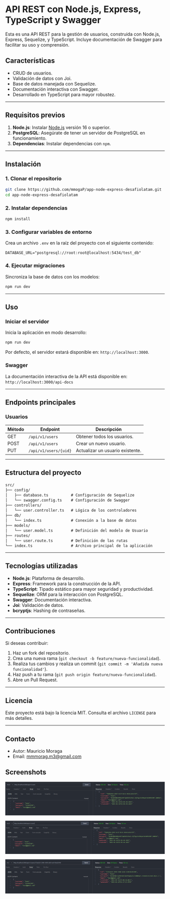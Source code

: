# API REST con Node.js, Express, TypeScript y Swagger

Esta es una API REST para la gestión de usuarios, construida con Node.js, Express, Sequelize, y TypeScript. Incluye documentación de Swagger para facilitar su uso y comprensión.

## **Características**

- CRUD de usuarios.
- Validación de datos con Joi.
- Base de datos manejada con Sequelize.
- Documentación interactiva con Swagger.
- Desarrollado en TypeScript para mayor robustez.

---

## **Requisitos previos**

1. **Node.js**: Instalar [Node.js](https://nodejs.org/) versión 16 o superior.
2. **PostgreSQL**: Asegúrate de tener un servidor de PostgreSQL en funcionamiento.
3. **Dependencias**: Instalar dependencias con `npm`.

---

## **Instalación**

### **1. Clonar el repositorio**

```bash
git clone https://github.com/mmogaP/app-node-express-desafiolatam.git
cd app-node-express-desafiolatam
```

### **2. Instalar dependencias**

```bash
npm install
```

### **3. Configurar variables de entorno**

Crea un archivo `.env` en la raíz del proyecto con el siguiente contenido:

```
DATABASE_URL="postgresql://root:root@localhost:5434/test_db"
```

### **4. Ejecutar migraciones**

Sincroniza la base de datos con los modelos:

```bash
npm run dev
```

---

## **Uso**

### **Iniciar el servidor**

Inicia la aplicación en modo desarrollo:

```bash
npm run dev
```

Por defecto, el servidor estará disponible en: `http://localhost:3000`.

### **Swagger**

La documentación interactiva de la API está disponible en:  
`http://localhost:3000/api-docs`

---

## **Endpoints principales**

### **Usuarios**

| Método | Endpoint              | Descripción                      |
| ------ | --------------------- | -------------------------------- |
| GET    | `/api/v1/users`       | Obtener todos los usuarios.      |
| POST   | `/api/v1/users`       | Crear un nuevo usuario.          |
| PUT    | `/api/v1/users/{uid}` | Actualizar un usuario existente. |

---

## **Estructura del proyecto**

```
src/
├── config/
│   ├── database.ts          # Configuración de Sequelize
│   └── swagger.config.ts    # Configuración de Swagger
├── controllers/
│   └── user.controller.ts   # Lógica de los controladores
├── db/
│   └── index.ts             # Conexión a la base de datos
├── models/
│   └── user.model.ts        # Definición del modelo de Usuario
├── routes/
│   └── user.route.ts        # Definición de las rutas
└── index.ts                 # Archivo principal de la aplicación
```

---

## **Tecnologías utilizadas**

- **Node.js**: Plataforma de desarrollo.
- **Express**: Framework para la construcción de la API.
- **TypeScript**: Tipado estático para mayor seguridad y productividad.
- **Sequelize**: ORM para la interacción con PostgreSQL.
- **Swagger**: Documentación interactiva.
- **Joi**: Validación de datos.
- **bcryptjs**: Hashing de contraseñas.

---

## **Contribuciones**

Si deseas contribuir:

1. Haz un fork del repositorio.
2. Crea una nueva rama (`git checkout -b feature/nueva-funcionalidad`).
3. Realiza tus cambios y realiza un commit (`git commit -m 'Añadida nueva funcionalidad'`).
4. Haz push a tu rama (`git push origin feature/nueva-funcionalidad`).
5. Abre un Pull Request.

---

## **Licencia**

Este proyecto está bajo la licencia MIT. Consulta el archivo `LICENSE` para más detalles.

---

## **Contacto**

- Autor: Mauricio Moraga
- Email: [mmmorag.m3@gmail.com](mailto:mmmorag.m3@gmail.com)

## **Screenshots**

![GET](./screenshots/get.png)

![POST](./screenshots/post.png)

![PUT](./screenshots/put.png)
